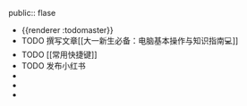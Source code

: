 public:: flase

- {{renderer :todomaster}}
- TODO 撰写文章[[大一新生必备：电脑基本操作与知识指南💻]]
- TODO [[常用快捷键]]
- TODO 发布小红书
-
-
-